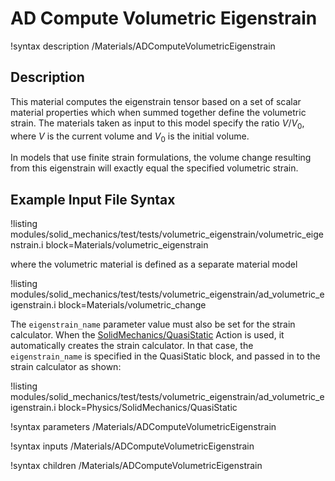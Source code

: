 # AD Compute Volumetric Eigenstrain

!syntax description /Materials/ADComputeVolumetricEigenstrain

## Description

This material computes the eigenstrain tensor based on a set of scalar material properties
which when summed together define the volumetric strain. The materials taken as input to this
model specify the ratio $V/V_0$, where $V$ is the current volume and $V_0$ is the initial
volume.

In models that use finite strain formulations, the volume change resulting from
this eigenstrain will exactly equal the specified volumetric strain.

## Example Input File Syntax

!listing modules/solid_mechanics/test/tests/volumetric_eigenstrain/volumetric_eigenstrain.i
         block=Materials/volumetric_eigenstrain

where the volumetric material is defined as a separate material model

!listing modules/solid_mechanics/test/tests/volumetric_eigenstrain/ad_volumetric_eigenstrain.i
         block=Materials/volumetric_change

The `eigenstrain_name` parameter value must also be set for the strain calculator. When the
[SolidMechanics/QuasiStatic](/Physics/SolidMechanics/QuasiStatic/index.md) Action is used, it automatically creates the strain
calculator. In that case, the `eigenstrain_name` is specified in the QuasiStatic block, and
passed in to the strain calculator as shown:

!listing modules/solid_mechanics/test/tests/volumetric_eigenstrain/ad_volumetric_eigenstrain.i
         block=Physics/SolidMechanics/QuasiStatic

!syntax parameters /Materials/ADComputeVolumetricEigenstrain

!syntax inputs /Materials/ADComputeVolumetricEigenstrain

!syntax children /Materials/ADComputeVolumetricEigenstrain

